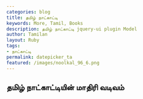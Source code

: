 ```yaml
---  
categories: blog  
title: தமிழ் நாட்காட்டி
keywords: More, Tamil, Books  
description: தமிழ் நாட்காட்டி jquery-ui plugin Model
author: Tamilan  
layout: Ruby  
tags:     
- நாட்காட்டி
permalink: datepicker_ta  
featured: /images/noolkal_96_6.png  
---  
```

## தமிழ் நாட்காட்டியின் மாதிரி வடிவம்

<div id="datepicker_ta"></div>


<script>
$(function(){

$( "#datepicker_ta" ).datepicker({
	inline: true
});

});
</script>